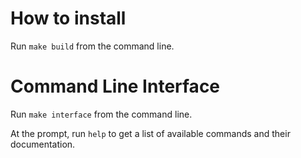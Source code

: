# How to install
Run `make build` from the command line.

# Command Line Interface
Run `make interface` from the command line.

At the prompt, run `help` to get a list of available commands and their documentation.
